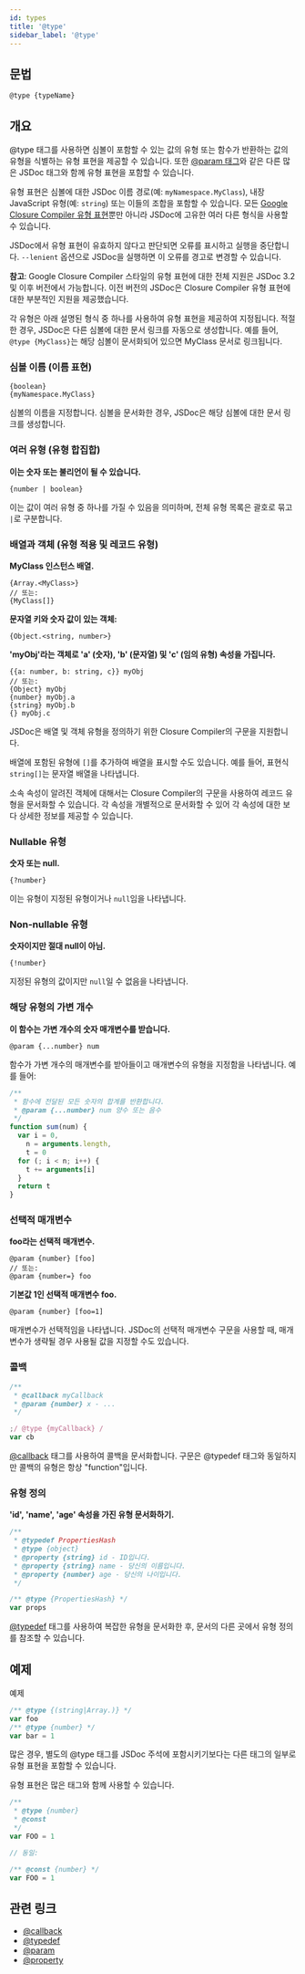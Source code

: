 ```yaml
---
id: types
title: '@type'
sidebar_label: '@type'
---
```


## 문법

`@type {typeName}`

## 개요

@type 태그를 사용하면 심볼이 포함할 수 있는 값의 유형 또는 함수가 반환하는 값의 유형을 식별하는 유형 표현을 제공할 수 있습니다. 또한 [@param 태그](./param.md)와 같은 다른 많은 JSDoc 태그와 함께 유형 표현을 포함할 수 있습니다.

유형 표현은 심볼에 대한 JSDoc 이름 경로(예: `myNamespace.MyClass`), 내장 JavaScript 유형(예: `string`) 또는 이들의 조합을 포함할 수 있습니다. 모든 [Google Closure Compiler 유형 표현](https://github.com/google/closure-compiler/wiki/Annotating-JavaScript-for-the-Closure-Compiler#type-expressions)뿐만 아니라 JSDoc에 고유한 여러 다른 형식을 사용할 수 있습니다.

JSDoc에서 유형 표현이 유효하지 않다고 판단되면 오류를 표시하고 실행을 중단합니다. `--lenient` 옵션으로 JSDoc을 실행하면 이 오류를 경고로 변경할 수 있습니다.

**참고**: Google Closure Compiler 스타일의 유형 표현에 대한 전체 지원은 JSDoc 3.2 및 이후 버전에서 가능합니다. 이전 버전의 JSDoc은 Closure Compiler 유형 표현에 대한 부분적인 지원을 제공했습니다.

각 유형은 아래 설명된 형식 중 하나를 사용하여 유형 표현을 제공하여 지정됩니다. 적절한 경우, JSDoc은 다른 심볼에 대한 문서 링크를 자동으로 생성합니다. 예를 들어, `@type {MyClass}`는 해당 심볼이 문서화되어 있으면 MyClass 문서로 링크됩니다.

### 심볼 이름 (이름 표현)

```
{boolean}
{myNamespace.MyClass}
```

심볼의 이름을 지정합니다. 심볼을 문서화한 경우, JSDoc은 해당 심볼에 대한 문서 링크를 생성합니다.

### 여러 유형 (유형 합집합)

**이는 숫자 또는 불리언이 될 수 있습니다.**

```
{number | boolean}
```

이는 값이 여러 유형 중 하나를 가질 수 있음을 의미하며, 전체 유형 목록은 괄호로 묶고 `|`로 구분합니다.

### 배열과 객체 (유형 적용 및 레코드 유형)

**MyClass 인스턴스 배열.**

```
{Array.<MyClass>}
// 또는:
{MyClass[]}
```

**문자열 키와 숫자 값이 있는 객체:**

```
{Object.<string, number>}
```

**'myObj'라는 객체로 'a' (숫자), 'b' (문자열) 및 'c' (임의 유형) 속성을 가집니다.**

```
{{a: number, b: string, c}} myObj
// 또는:
{Object} myObj
{number} myObj.a
{string} myObj.b
{} myObj.c
```

JSDoc은 배열 및 객체 유형을 정의하기 위한 Closure Compiler의 구문을 지원합니다.

배열에 포함된 유형에 `[]`를 추가하여 배열을 표시할 수도 있습니다. 예를 들어, 표현식 `string[]`는 문자열 배열을 나타냅니다.

소속 속성이 알려진 객체에 대해서는 Closure Compiler의 구문을 사용하여 레코드 유형을 문서화할 수 있습니다. 각 속성을 개별적으로 문서화할 수 있어 각 속성에 대한 보다 상세한 정보를 제공할 수 있습니다.

### Nullable 유형

**숫자 또는 null.**

```
{?number}
```

이는 유형이 지정된 유형이거나 `null`임을 나타냅니다.

### Non-nullable 유형

**숫자이지만 절대 null이 아님.**

```
{!number}
```

지정된 유형의 값이지만 `null`일 수 없음을 나타냅니다.

### 해당 유형의 가변 개수

**이 함수는 가변 개수의 숫자 매개변수를 받습니다.**

```
@param {...number} num
```

함수가 가변 개수의 매개변수를 받아들이고 매개변수의 유형을 지정함을 나타냅니다. 예를 들어:

```js
/**
 * 함수에 전달된 모든 숫자의 합계를 반환합니다.
 * @param {...number} num 양수 또는 음수
 */
function sum(num) {
  var i = 0,
    n = arguments.length,
    t = 0
  for (; i < n; i++) {
    t += arguments[i]
  }
  return t
}
```

### 선택적 매개변수

**foo라는 선택적 매개변수.**

```
@param {number} [foo]
// 또는:
@param {number=} foo
```

**기본값 1인 선택적 매개변수 foo.**

```
@param {number} [foo=1]
```

매개변수가 선택적임을 나타냅니다. JSDoc의 선택적 매개변수 구문을 사용할 때, 매개변수가 생략될 경우 사용될 값을 지정할 수도 있습니다.

### 콜백

```js
/**
 * @callback myCallback
 * @param {number} x - ...
 */

;/ @type {myCallback} /
var cb
```

[@callback](./callback.md) 태그를 사용하여 콜백을 문서화합니다. 구문은 @typedef 태그와 동일하지만 콜백의 유형은 항상 "function"입니다.

### 유형 정의

**'id', 'name', 'age' 속성을 가진 유형 문서화하기.**

```js
/**
 * @typedef PropertiesHash
 * @type {object}
 * @property {string} id - ID입니다.
 * @property {string} name - 당신의 이름입니다.
 * @property {number} age - 당신의 나이입니다.
 */

/** @type {PropertiesHash} */
var props
```

[@typedef](./typedef.md) 태그를 사용하여 복잡한 유형을 문서화한 후, 문서의 다른 곳에서 유형 정의를 참조할 수 있습니다.

## 예제

예제

```js
/** @type {(string|Array.)} */
var foo
/** @type {number} */
var bar = 1
```

많은 경우, 별도의 @type 태그를 JSDoc 주석에 포함시키기보다는 다른 태그의 일부로 유형 표현을 포함할 수 있습니다.

유형 표현은 많은 태그와 함께 사용할 수 있습니다.

```js
/**
 * @type {number}
 * @const
 */
var FOO = 1

// 동일:

/** @const {number} */
var FOO = 1
```

## 관련 링크

- [@callback](./callback.md)
- [@typedef](./typedef.md)
- [@param](./param.md)
- [@property](./property.md)